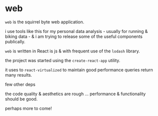 # web

`web` is the squirrel byte web application.

i use tools like this for my personal data analysis - usually for running & biking data - & i am trying to release some of the useful components publically.

`web` is written in React is js & with frequent use of the `lodash` library.

the project was started using the `create-react-app` utility.

it uses to `react-virtualized` to maintain good performance queries return many results.

few other deps

the code quality & aesthetics are rough ... performance & functionality should be good.

perhaps more to come!
